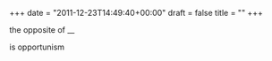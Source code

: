 +++
date = "2011-12-23T14:49:40+00:00"
draft = false
title = ""
+++
<p>the opposite of __</p>&#13;
<p>is opportunism</p> 

